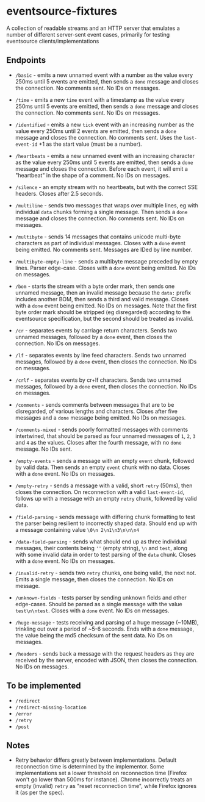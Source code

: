 # eventsource-fixtures

A collection of readable streams and an HTTP server that emulates a number of different server-sent event cases, primarily for testing eventsource clients/implementations

## Endpoints

- `/basic` - emits a new unnamed event with a number as the value every 250ms until 5 events are emitted, then sends a `done` message and closes the connection. No comments sent. No IDs on messages.

- `/time` - emits a new `time` event with a timestamp as the value every 250ms until 5 events are emitted, then sends a `done` message and closes the connection. No comments sent. No IDs on messages.

- `/identified` - emits a new `tick` event with an increasing number as the value every 250ms until 2 events are emitted, then sends a `done` message and closes the connection. No comments sent. Uses the `last-event-id` +1 as the start value (must be a number).

- `/heartbeats` - emits a new unnamed event with an increasing character as the value every 250ms until 5 events are emitted, then sends a `done` message and closes the connection. Before each event, it will emit a "heartbeat" in the shape of a comment. No IDs on messages.

- `/silence` - an empty stream with no heartbeats, but with the correct SSE headers. Closes after 2.5 seconds.

- `/multiline` - sends two messages that wraps over multiple lines, eg with individual `data` chunks forming a single message. Then sends a `done` message and closes the connection. No comments sent. No IDs on messages.

- `/multibyte` - sends 14 messages that contains unicode multi-byte characters as part of individual messages. Closes with a `done` event being emitted. No comments sent. Messages are IDed by line number.

- `/multibyte-empty-line` - sends a multibyte message preceded by empty lines. Parser edge-case. Closes with a `done` event being emitted. No IDs on messages.

- `/bom` - starts the stream with a byte order mark, then sends one unnamed message, then an invalid message because the `data:` prefix includes another BOM, then sends a third and valid message. Closes with a `done` event being emitted. No IDs on messages. Note that the first byte order mark should be stripped (eg disregarded) according to the eventsource specification, but the second should be treated as invalid.

- `/cr` - separates events by carriage return characters. Sends two unnamed messages, followed by a `done` event, then closes the connection. No IDs on messages.

- `/lf` - separates events by line feed characters. Sends two unnamed messages, followed by a `done` event, then closes the connection. No IDs on messages.

- `/crlf` - separates events by cr+lf characters. Sends two unnamed messages, followed by a `done` event, then closes the connection. No IDs on messages.

- `/comments` - sends comments between messages that are to be disregarded, of various lengths and characters. Closes after five messages and a `done` message being emitted. No IDs on messages.

- `/comments-mixed` - sends poorly formatted messages with comments intertwined, that should be parsed as four unnamed messages of `1`, `2`, `3` and `4` as the values. Closes after the fourth message, with no `done` message. No IDs sent.

- `/empty-events` - sends a message with an empty `event` chunk, followed by valid data. Then sends an empty `event` chunk with no data. Closes with a `done` event. No IDs on messages.

- `/empty-retry` - sends a message with a valid, short `retry` (50ms), then closes the connection. On reconnection with a valid `last-event-id`, follows up with a message with an empty `retry` chunk, followed by valid data.

- `/field-parsing` - sends message with differing chunk formatting to test the parser being resilient to incorrectly shaped data. Should end up with a message containing value `\0\n 2\n1\n3\n\n\n4`

- `/data-field-parsing` - sends what should end up as three individual messages, their contents being `''` (empty string), `\n` and `test`, along with some invalid data in order to test parsing of the `data` chunk. Closes with a `done` event. No IDs on messages.

- `/invalid-retry` - sends two `retry` chunks, one being valid, the next not. Emits a single message, then closes the connection. No IDs on message.

- `/unknown-fields` - tests parser by sending unknown fields and other edge-cases. Should be parsed as a single message with the value `test\n\ntest`. Closes with a `done` event. No IDs on messages.

- `/huge-message` - tests receiving and parsing of a huge message (~10MB), trinkling out over a period of ~5-6 seconds. Ends with a `done` message, the value being the md5 checksum of the sent data. No IDs on messages.

- `/headers` - sends back a message with the request headers as they are received by the server, encoded with JSON, then closes the connection. No IDs on messages.

## To be implemented

- `/redirect`
- `/redirect-missing-location`
- `/error`
- `/retry`
- `/post`

## Notes

- Retry behavior differs greatly between implementations. Default reconnection time is determined by the implementor. Some implementations set a lower threshold on reconnection time (Firefox won't go lower than 500ms for instance). Chrome incorrectly treats an empty (invalid) `retry` as "reset reconnection time", while Firefox ignores it (as per the spec).
